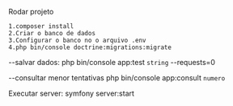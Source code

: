 Rodar projeto

    1.composer install
    2.Criar o banco de dados
    3.Configurar o banco no o arquivo .env
    4.php bin/console doctrine:migrations:migrate
   


--salvar dados:
php bin/console app:test `string` --requests=0

--consultar menor tentativas
php bin/console app:consult `numero`

Executar server:
symfony server:start
